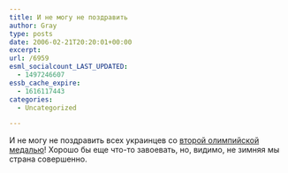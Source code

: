```yaml
---
title: И не могу не поздравить
author: Gray
type: posts
date: 2006-02-21T20:20:01+00:00
excerpt:
url: /6959
esml_socialcount_LAST_UPDATED:
  - 1497246607
essb_cache_expire:
  - 1616117443
categories:
  - Uncategorized

---
```








И не могу не поздравить всех украинцев со <a href="http://www.olympicgames.com.ua/news.phtml?id=12227" target="_blank">второй олимпийской медалью</a>! Хорошо бы еще что-то завоевать, но, видимо, не зимняя мы страна совершенно.